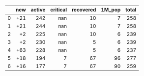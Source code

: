 |    |   new |   active |   critical |   recovered |   1M_pop |   total |
|---:|------:|---------:|-----------:|------------:|---------:|--------:|
|  0 |   +21 |      242 |        nan |          10 |        7 |     258 |
|  1 |   +21 |      244 |        nan |          10 |        7 |     258 |
|  2 |    +2 |      225 |        nan |          10 |        6 |     239 |
|  3 |    +2 |      230 |        nan |           5 |        6 |     239 |
|  4 |   +63 |      228 |        nan |           5 |        6 |     237 |
|  5 |   +18 |      194 |          7 |          67 |       96 |     277 |
|  6 |   +16 |      177 |          7 |          67 |       90 |     259 |